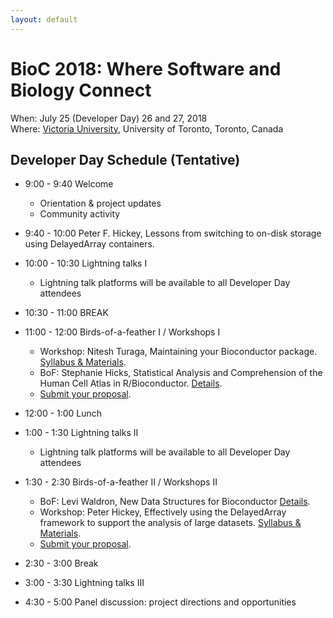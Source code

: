```yaml
---
layout: default
---
```

# BioC 2018: Where Software and Biology Connect

When: July 25 (Developer Day) 26 and 27, 2018 <br />
Where: [Victoria University][uvic], University of Toronto, Toronto, Canada

[uvic]: http://www.vicu.utoronto.ca/

## Developer Day Schedule (Tentative)

* 9:00 - 9:40 Welcome

    - Orientation & project updates
	- Community activity

* 9:40 - 10:00 Peter F. Hickey, Lessons from switching to on-disk
  storage using DelayedArray containers.
* 10:00 - 10:30 Lightning talks I

	- Lightning talk platforms will be available to all Developer Day
      attendees

* 10:30 - 11:00 BREAK
* 11:00 - 12:00 Birds-of-a-feather I / Workshops I

	- Workshop: Nitesh Turaga, Maintaining your Bioconductor
      package. [Syllabus & Materials][Turaga_MaintainBioc].
    - BoF: Stephanie Hicks, Statistical Analysis and Comprehension of
      the Human Cell Atlas in R/Bioconductor. [Details][hca].
	- [Submit your proposal](call-for-abstracts).

* 12:00 - 1:00 Lunch
* 1:00 - 1:30 Lightning talks II

	- Lightning talk platforms will be available to all Developer Day
      attendees

* 1:30 - 2:30 Birds-of-a-feather II / Workshops II

    - BoF: Levi Waldron, New Data Structures for Bioconductor
      [Details][structures].
	- Workshop: Peter Hickey, Effectively using the DelayedArray
      framework to support the analysis of large
      datasets. [Syllabus & Materials][Hickey_DelayedArray].
	- [Submit your proposal](call-for-abstracts).

* 2:30 - 3:00 Break
* 3:00 - 3:30 Lightning talks III
* 4:30 - 5:00 Panel discussion: project directions and opportunities

[hca]: https://github.com/Bioconductor/BioC2018/issues/5
[structures]: https://github.com/Bioconductor/BioC2018/issues/8

[Hickey_DelayedArray]: https://github.com/Bioconductor/BiocWorkshops/blob/master/Hickey_DelayedArray.Rmd
[Turaga_MaintainBioc]: https://github.com/Bioconductor/BiocWorkshops/blob/master/Turaga_MaintainBioc.Rmd
